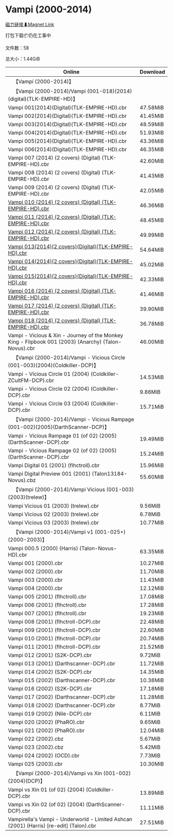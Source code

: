 # Vampi (2000-2014)

[磁力链接⬇Magnet Link](magnet:?xt=urn:btih:4cc922aa422b8096a717c588bd21f4f2793f2e3e&dn=Vampi%20%282000-2014%29)

打包下载📦仍在工事中

文件数：58

总大小：1.44GiB

Online | Download
--- | ---
&emsp;【Vampi (2000-2014)】 | 
&emsp;【Vampi (2000-2014)/Vampi (001-018)(2014)(digital)(TLK-EMPIRE-HD)】 | 
Vampi 001(2014)(Digital)(TLK-EMPIRE-HD).cbr | 47.58MiB
Vampi 002(2014)(Digital)(TLK-EMPIRE-HD).cbr | 41.45MiB
Vampi 003(2014)(Digital)(TLK-EMPIRE-HD).cbr | 48.59MiB
Vampi 004(2014)(Digital)(TLK-EMPIRE-HD).cbr | 51.93MiB
Vampi 005(2014)(Digital)(TLK-EMPIRE-HD).cbr | 43.36MiB
Vampi 006(2014)(Digital)(TLK-EMPIRE-HD).cbr | 46.35MiB
Vampi 007 (2014) (2 covers) (Digital) (TLK-EMPIRE-HD).cbr | 42.60MiB
Vampi 008 (2014) (2 covers) (Digital) (TLK-EMPIRE-HD).cbr | 41.43MiB
Vampi 009 (2014) (2 covers) (Digital) (TLK-EMPIRE-HD).cbr | 42.05MiB
[Vampi 010 (2014) (2 covers) (Digital) (TLK-EMPIRE-HD).cbr](https://github.com/alicewish/markdown/blob/master/comic/Vampi-010-2014-2-covers-Digital-TLK-EMPIRE-HD-cbr.md) | 46.36MiB
[Vampi 011 (2014) (2 covers) (Digital) (TLK-EMPIRE-HD).cbr](https://github.com/alicewish/markdown/blob/master/comic/Vampi-011-2014-2-covers-Digital-TLK-EMPIRE-HD-cbr.md) | 48.45MiB
[Vampi 012 (2014) (2 covers) (Digital) (TLK-EMPIRE-HD).cbr](https://github.com/alicewish/markdown/blob/master/comic/Vampi-012-2014-2-covers-Digital-TLK-EMPIRE-HD-cbr.md) | 49.99MiB
[Vampi 013(2014)(2 covers)(Digital)(TLK-EMPIRE-HD).cbr](https://github.com/alicewish/markdown/blob/master/comic/Vampi-013-2014-2-covers-Digital-TLK-EMPIRE-HD-cbr.md) | 54.64MiB
[Vampi 014(2014)(2 covers)(Digital)(TLK-EMPIRE-HD).cbr](https://github.com/alicewish/markdown/blob/master/comic/Vampi-014-2014-2-covers-Digital-TLK-EMPIRE-HD-cbr.md) | 45.02MiB
[Vampi 015(2014)(2 covers)(Digital)(TLK-EMPIRE-HD).cbr](https://github.com/alicewish/markdown/blob/master/comic/Vampi-015-2014-2-covers-Digital-TLK-EMPIRE-HD-cbr.md) | 42.33MiB
[Vampi 016 (2014) (2 covers) (Digital) (TLK-EMPIRE-HD).cbr](https://github.com/alicewish/markdown/blob/master/comic/Vampi-016-2014-2-covers-Digital-TLK-EMPIRE-HD-cbr.md) | 41.46MiB
[Vampi 017 (2014) (2 covers) (Digital) (TLK-EMPIRE-HD).cbr](https://github.com/alicewish/markdown/blob/master/comic/Vampi-017-2014-2-covers-Digital-TLK-EMPIRE-HD-cbr.md) | 39.90MiB
[Vampi 018 (2014) (2 covers) (Digital) (TLK-EMPIRE-HD).cbr](https://github.com/alicewish/markdown/blob/master/comic/Vampi-018-2014-2-covers-Digital-TLK-EMPIRE-HD-cbr.md) | 36.78MiB
Vampi - Vicious & Xin - Journey of the Monkey King - Flipbook 001 (2003) (Anarchy) (Talon-Novus).cbr | 46.00MiB
&emsp;【Vampi (2000-2014)/Vampi - Vicious Circle (001-003)(2004)(Coldkiller-DCP)】 | 
Vampi - Vicious Circle 01 (2004) (Coldkiller-ZCultFM-DCP).cbr | 14.53MiB
Vampi - Vicious Circle 02 (2004) (Coldkiller-DCP).cbr | 9.86MiB
Vampi - Vicious Circle 03 (2004) (Coldkiller-DCP).cbr | 15.71MiB
&emsp;【Vampi (2000-2014)/Vampi - Vicious Rampage (001-002)(2005)(DarthScanner-DCP)】 | 
Vampi - Vicious Rampage 01 (of 02) (2005) (DarthScanner-DCP).cbr | 19.49MiB
Vampi - Vicious Rampage 02 (of 02) (2005) (DarthScanner-DCP).cbr | 15.24MiB
Vampi Digital 01 (2001) (flhctroll).cbr | 15.96MiB
Vampi Digital Preview 001 (2001) (Talon13184-Novus).cbz | 55.60MiB
&emsp;【Vampi (2000-2014)/Vampi Vicious (001-003)(2003)(trelew)】 | 
Vampi Vicious 01 (2003) (trelew).cbr | 9.56MiB
Vampi Vicious 02 (2003) (trelew).cbr | 6.78MiB
Vampi Vicious 03 (2003) (trelew).cbr | 10.77MiB
&emsp;【Vampi (2000-2014)/Vampi v1 (001-025+)(2000-2003)】 | 
Vampi 000.5 (2000) (Harris) (Talon-Novus-HD).cbr | 63.35MiB
Vampi 001 (2000).cbr | 10.27MiB
Vampi 002 (2000).cbr | 11.70MiB
Vampi 003 (2000).cbr | 11.43MiB
Vampi 004 (2000).cbr | 12.12MiB
Vampi 005 (2001) (flhctroll).cbr | 17.08MiB
Vampi 006 (2001) (flhctroll).cbr | 17.28MiB
Vampi 007 (2001) (flhctroll).cbr | 19.23MiB
Vampi 008 (2001) (flhctroll-DCP).cbr | 22.48MiB
Vampi 009 (2001) (flhctroll-DCP).cbr | 22.60MiB
Vampi 010 (2001) (flhctroll-DCP).cbr | 20.74MiB
Vampi 011 (2001) (flhctroll-DCP).cbr | 21.52MiB
Vampi 012 (2001) (S2K-DCP).cbr | 9.72MiB
Vampi 013 (2001) (Darthscanner-DCP).cbr | 11.72MiB
Vampi 014 (2002) (S2K-DCP).cbr | 14.35MiB
Vampi 015 (2002) (Darthscanner-DCP).cbr | 10.38MiB
Vampi 016 (2002) (S2K-DCP).cbr | 17.18MiB
Vampi 017 (2002) (Darthscanner-DCP).cbr | 11.28MiB
Vampi 018 (2002) (Darthscanner-DCP).cbr | 8.77MiB
Vampi 019 (2002) (Nile-DCP).cbr | 6.11MiB
Vampi 020 (2002) (PhaRO).cbr | 9.65MiB
Vampi 021 (2002) (PhaRO).cbr | 12.04MiB
Vampi 022 (2002).cbz | 5.67MiB
Vampi 023 (2002).cbz | 5.42MiB
Vampi 024 (2002) (OCD).cbr | 7.73MiB
Vampi 025 (2003).cbr | 10.30MiB
&emsp;【Vampi (2000-2014)/Vampi vs Xin (001-002)(2004)(DCP)】 | 
Vampi vs Xin 01 (of 02) (2004) (Coldkiller-DCP).cbr | 13.89MiB
Vampi vs Xin 02 (of 02) (2004) (DarthScanner-DCP).cbr | 11.11MiB
Vampirella's Vampi - Underworld - Limited Ashcan (2001) (Harris) \[re-edit\] (Talon).cbr | 27.51MiB